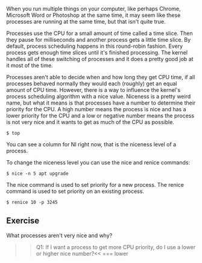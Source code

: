 When you run multiple things on your computer, like perhaps Chrome, Microsoft Word or Photoshop at the same time, it may seem like these processes are running at the same time, but that isn't quite true. 

Processes use the CPU for a small amount of time called a time slice. Then they pause for milliseconds and another process gets a little time slice. By default, process scheduling happens in this round-robin fashion. Every process gets enough time slices until it's finished processing. The kernel handles all of these switching of processes and it does a pretty good job at it most of the time.

Processes aren't able to decide when and how long they get CPU time, if all processes behaved normally they would each (roughly) get an equal amount of CPU time. However, there is a way to influence the kernel's process scheduling algorithm with a nice value. Niceness is a pretty weird name, but what it means is that processes have a number to determine their priority for the CPU. A high number means the process is nice and has a lower priority for the CPU and a low or negative number means the process is not very nice and it wants to get as much of the CPU as possible. 

```
$ top
```

You can see a column for NI right now, that is the niceness level of a process.

To change the niceness level you can use the nice and renice commands:

```
$ nice -n 5 apt upgrade
```

The nice command is used to set priority for a new process. The renice command is used to set priority on an existing process. 

```
$ renice 10 -p 3245
```

## Exercise

What processes aren't very nice and why?

>>Q1: If I want a process to get more CPU priority, do I use a lower or higher nice number?<<
=== lower
